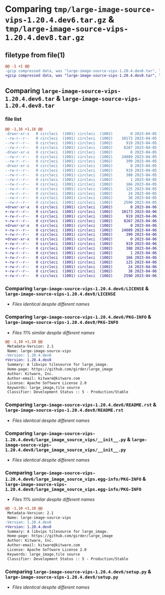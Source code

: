 # Comparing `tmp/large-image-source-vips-1.20.4.dev6.tar.gz` & `tmp/large-image-source-vips-1.20.4.dev8.tar.gz`

## filetype from file(1)

```diff
@@ -1 +1 @@
-gzip compressed data, was "large-image-source-vips-1.20.4.dev6.tar", last modified: Wed Apr  5 18:09:26 2023, max compression
+gzip compressed data, was "large-image-source-vips-1.20.4.dev8.tar", last modified: Thu Apr  6 14:42:42 2023, max compression
```

## Comparing `large-image-source-vips-1.20.4.dev6.tar` & `large-image-source-vips-1.20.4.dev8.tar`

### file list

```diff
@@ -1,16 +1,16 @@
-drwxr-xr-x   0 circleci  (1001) circleci  (1002)        0 2023-04-05 18:09:26.255441 large-image-source-vips-1.20.4.dev6/
--rw-r--r--   0 circleci  (1001) circleci  (1002)    10173 2023-04-05 18:09:26.000000 large-image-source-vips-1.20.4.dev6/LICENSE
--rw-r--r--   0 circleci  (1001) circleci  (1002)      919 2023-04-05 18:09:26.255441 large-image-source-vips-1.20.4.dev6/PKG-INFO
--rw-r--r--   0 circleci  (1001) circleci  (1002)     8267 2023-04-05 18:09:26.000000 large-image-source-vips-1.20.4.dev6/README.rst
-drwxr-xr-x   0 circleci  (1001) circleci  (1002)        0 2023-04-05 18:09:26.255441 large-image-source-vips-1.20.4.dev6/large_image_source_vips/
--rw-r--r--   0 circleci  (1001) circleci  (1002)    24089 2023-04-05 18:07:36.000000 large-image-source-vips-1.20.4.dev6/large_image_source_vips/__init__.py
--rw-r--r--   0 circleci  (1001) circleci  (1002)      399 2023-04-05 18:07:36.000000 large-image-source-vips-1.20.4.dev6/large_image_source_vips/girder_source.py
-drwxr-xr-x   0 circleci  (1001) circleci  (1002)        0 2023-04-05 18:09:26.255441 large-image-source-vips-1.20.4.dev6/large_image_source_vips.egg-info/
--rw-r--r--   0 circleci  (1001) circleci  (1002)      919 2023-04-05 18:09:26.000000 large-image-source-vips-1.20.4.dev6/large_image_source_vips.egg-info/PKG-INFO
--rw-r--r--   0 circleci  (1001) circleci  (1002)      388 2023-04-05 18:09:26.000000 large-image-source-vips-1.20.4.dev6/large_image_source_vips.egg-info/SOURCES.txt
--rw-r--r--   0 circleci  (1001) circleci  (1002)        1 2023-04-05 18:09:26.000000 large-image-source-vips-1.20.4.dev6/large_image_source_vips.egg-info/dependency_links.txt
--rw-r--r--   0 circleci  (1001) circleci  (1002)      166 2023-04-05 18:09:26.000000 large-image-source-vips-1.20.4.dev6/large_image_source_vips.egg-info/entry_points.txt
--rw-r--r--   0 circleci  (1001) circleci  (1002)      125 2023-04-05 18:09:26.000000 large-image-source-vips-1.20.4.dev6/large_image_source_vips.egg-info/requires.txt
--rw-r--r--   0 circleci  (1001) circleci  (1002)       24 2023-04-05 18:09:26.000000 large-image-source-vips-1.20.4.dev6/large_image_source_vips.egg-info/top_level.txt
--rw-r--r--   0 circleci  (1001) circleci  (1002)       38 2023-04-05 18:09:26.255441 large-image-source-vips-1.20.4.dev6/setup.cfg
--rw-r--r--   0 circleci  (1001) circleci  (1002)     2590 2023-04-05 18:07:36.000000 large-image-source-vips-1.20.4.dev6/setup.py
+drwxr-xr-x   0 circleci  (1001) circleci  (1002)        0 2023-04-06 14:42:41.999750 large-image-source-vips-1.20.4.dev8/
+-rw-r--r--   0 circleci  (1001) circleci  (1002)    10173 2023-04-06 14:42:41.000000 large-image-source-vips-1.20.4.dev8/LICENSE
+-rw-r--r--   0 circleci  (1001) circleci  (1002)      919 2023-04-06 14:42:41.999750 large-image-source-vips-1.20.4.dev8/PKG-INFO
+-rw-r--r--   0 circleci  (1001) circleci  (1002)     8267 2023-04-06 14:42:41.000000 large-image-source-vips-1.20.4.dev8/README.rst
+drwxr-xr-x   0 circleci  (1001) circleci  (1002)        0 2023-04-06 14:42:41.995751 large-image-source-vips-1.20.4.dev8/large_image_source_vips/
+-rw-r--r--   0 circleci  (1001) circleci  (1002)    24089 2023-04-06 14:40:44.000000 large-image-source-vips-1.20.4.dev8/large_image_source_vips/__init__.py
+-rw-r--r--   0 circleci  (1001) circleci  (1002)      399 2023-04-06 14:40:44.000000 large-image-source-vips-1.20.4.dev8/large_image_source_vips/girder_source.py
+drwxr-xr-x   0 circleci  (1001) circleci  (1002)        0 2023-04-06 14:42:41.999750 large-image-source-vips-1.20.4.dev8/large_image_source_vips.egg-info/
+-rw-r--r--   0 circleci  (1001) circleci  (1002)      919 2023-04-06 14:42:41.000000 large-image-source-vips-1.20.4.dev8/large_image_source_vips.egg-info/PKG-INFO
+-rw-r--r--   0 circleci  (1001) circleci  (1002)      388 2023-04-06 14:42:41.000000 large-image-source-vips-1.20.4.dev8/large_image_source_vips.egg-info/SOURCES.txt
+-rw-r--r--   0 circleci  (1001) circleci  (1002)        1 2023-04-06 14:42:41.000000 large-image-source-vips-1.20.4.dev8/large_image_source_vips.egg-info/dependency_links.txt
+-rw-r--r--   0 circleci  (1001) circleci  (1002)      166 2023-04-06 14:42:41.000000 large-image-source-vips-1.20.4.dev8/large_image_source_vips.egg-info/entry_points.txt
+-rw-r--r--   0 circleci  (1001) circleci  (1002)      125 2023-04-06 14:42:41.000000 large-image-source-vips-1.20.4.dev8/large_image_source_vips.egg-info/requires.txt
+-rw-r--r--   0 circleci  (1001) circleci  (1002)       24 2023-04-06 14:42:41.000000 large-image-source-vips-1.20.4.dev8/large_image_source_vips.egg-info/top_level.txt
+-rw-r--r--   0 circleci  (1001) circleci  (1002)       38 2023-04-06 14:42:41.999750 large-image-source-vips-1.20.4.dev8/setup.cfg
+-rw-r--r--   0 circleci  (1001) circleci  (1002)     2590 2023-04-06 14:40:44.000000 large-image-source-vips-1.20.4.dev8/setup.py
```

### Comparing `large-image-source-vips-1.20.4.dev6/LICENSE` & `large-image-source-vips-1.20.4.dev8/LICENSE`

 * *Files identical despite different names*

### Comparing `large-image-source-vips-1.20.4.dev6/PKG-INFO` & `large-image-source-vips-1.20.4.dev8/PKG-INFO`

 * *Files 11% similar despite different names*

```diff
@@ -1,10 +1,10 @@
 Metadata-Version: 2.1
 Name: large-image-source-vips
-Version: 1.20.4.dev6
+Version: 1.20.4.dev8
 Summary: A libvips tilesource for large_image.
 Home-page: https://github.com/girder/large_image
 Author: Kitware, Inc.
 Author-email: kitware@kitware.com
 License: Apache Software License 2.0
 Keywords: large_image,tile source
 Classifier: Development Status :: 5 - Production/Stable
```

### Comparing `large-image-source-vips-1.20.4.dev6/README.rst` & `large-image-source-vips-1.20.4.dev8/README.rst`

 * *Files identical despite different names*

### Comparing `large-image-source-vips-1.20.4.dev6/large_image_source_vips/__init__.py` & `large-image-source-vips-1.20.4.dev8/large_image_source_vips/__init__.py`

 * *Files identical despite different names*

### Comparing `large-image-source-vips-1.20.4.dev6/large_image_source_vips.egg-info/PKG-INFO` & `large-image-source-vips-1.20.4.dev8/large_image_source_vips.egg-info/PKG-INFO`

 * *Files 11% similar despite different names*

```diff
@@ -1,10 +1,10 @@
 Metadata-Version: 2.1
 Name: large-image-source-vips
-Version: 1.20.4.dev6
+Version: 1.20.4.dev8
 Summary: A libvips tilesource for large_image.
 Home-page: https://github.com/girder/large_image
 Author: Kitware, Inc.
 Author-email: kitware@kitware.com
 License: Apache Software License 2.0
 Keywords: large_image,tile source
 Classifier: Development Status :: 5 - Production/Stable
```

### Comparing `large-image-source-vips-1.20.4.dev6/setup.py` & `large-image-source-vips-1.20.4.dev8/setup.py`

 * *Files identical despite different names*

